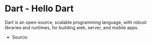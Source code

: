 #  Dart - Hello Dart
Dart is an open-source, scalable programming language, with robust libraries and runtimes, for building web, server, and mobile apps.
-   Source: <a href="https://github.com/dart-lang"></a>